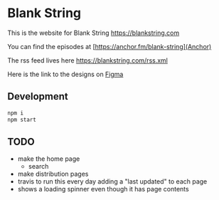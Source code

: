 # Blank String

This is the website for Blank String <https://blankstring.com>

You can find the episodes at [https://anchor.fm/blank-string](Anchor)

The rss feed lives here <https://blankstring.com/rss.xml>

Here is the link to the designs on [Figma](https://www.figma.com/file/SBV760Q0xI0zAPNbgNUz3oyX/Blank-String?node-id=57%3A76)

## Development

```sh
npm i
npm start
```

## TODO

* make the home page
  * search
* make distribution pages
* travis to run this every day adding a "last updated" to each page
* shows a loading spinner even though it has page contents
